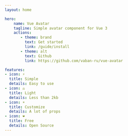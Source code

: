 ```yaml
---
layout: home

hero:
    name: Vue Avatar
    tagline: Simple avatar component for Vue 3
    actions:
       - theme: brand
         text: Get started
         link: /guide/install
       - theme: alt
         text: Github
         link: https://github.com/vaban-ru/vue-avatar

features:
- icon: ⚡️
  title: Simple
  details: Easy to use
- icon: ⚖️
  title: Light
  details: Less than 2kb
- icon: ☀️
  title: Customize
  details: A lot of props
- icon: ❤️
  title: Free
  details: Open Source
---
```

